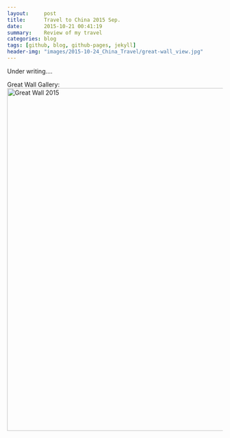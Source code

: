 ```yaml
---
layout:     post
title:      Travel to China 2015 Sep.
date:       2015-10-21 00:41:19
summary:    Review of my travel
categories: blog 
tags: [github, blog, github-pages, jekyll]
header-img: "images/2015-10-24_China_Travel/great-wall_view.jpg"
---
```


Under writing....

Great Wall Gallery:
<a data-flickr-embed="true" data-header="true" data-footer="true"  href="https://www.flickr.com/photos/35985224@N04/albums/72157660053352374" title="Great Wall 2015"><img src="https://farm6.staticflickr.com/5777/23635713002_752f2de0d0_c.jpg" width="600" height="800" alt="Great Wall 2015"></a><script async src="//embedr.flickr.com/assets/client-code.js" charset="utf-8"></script>

<!--more-->
